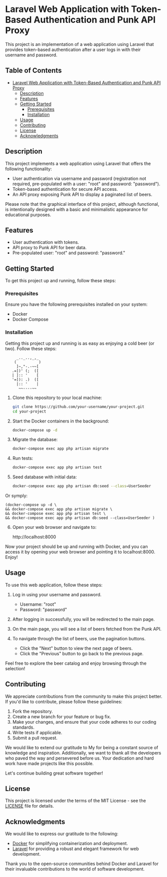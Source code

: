 # Laravel Web Application with Token-Based Authentication and Punk API Proxy

This project is an implementation of a web application using Laravel that provides token-based authentication after a user logs in with their username and password.

## Table of Contents

- [Laravel Web Application with Token-Based Authentication and Punk API Proxy](#laravel-web-application-with-token-based-authentication-and-punk-api-proxy)
  - [Description](#description)
  - [Features](#features)
  - [Getting Started](#getting-started)
    - [Prerequisites](#prerequisites)
    - [Installation](#installation)
  - [Usage](#usage)
  - [Contributing](#contributing)
  - [License](#license)
  - [Acknowledgments](#acknowledgments)

## Description

This project implements a web application using Laravel that offers the following functionality:

- User authentication via username and password (registration not required, pre-populated with a user: "root" and password: "password").
- Token-based authentication for secure API access.
- An API proxy exposing Punk API to display a paginated list of beers.

Please note that the graphical interface of this project, although functional, is intentionally designed with a basic and minimalistic appearance for educational purposes.

## Features

- User authentication with tokens.
- API proxy to Punk API for beer data.
- Pre-populated user: "root" and password: "password."

## Getting Started

To get this project up and running, follow these steps:

### Prerequisites

Ensure you have the following prerequisites installed on your system:

- Docker
- Docker Compose

### Installation

Getting this project up and running is as easy as enjoying a cold beer (or two). Follow these steps:

         _.._..,_,_
        (          )
         ]~,"-.-~~[
       .=])' (;  ([
       | ]:: '    [
       '=]): .)  ([
         |:: '    |
          ~~----~~

1. Clone this repository to your local machine:

   ```bash
   git clone https://github.com/your-username/your-project.git
   cd your-project

2. Start the Docker containers in the background:
    ```bash
    docker-compose up -d

3.  Migrate the database:
    ```bash
    docker-compose exec app php artisan migrate

4.  Run tests:
    ```bash
    docker-compose exec app php artisan test

5.  Seed database with initial data:
    ```bash
    docker-compose exec app php artisan db:seed --class=UserSeeder

Or symply:

    (docker-compose up -d \
    && docker-compose exec app php artisan migrate \
    && docker-compose exec app php artisan test \
    && docker-compose exec app php artisan db:seed --class=UserSeeder )

6.  Open your web browser and navigate to:

    http://localhost:8000

Now your project should be up and running with Docker, and you can access it by opening your web browser and pointing it to localhost:8000. Enjoy!

## Usage

To use this web application, follow these steps:

1. Log in using your username and password.

   - Username: "root"
   - Password: "password"

2. After logging in successfully, you will be redirected to the main page.

3. On the main page, you will see a list of beers fetched from the Punk API.

4. To navigate through the list of beers, use the pagination buttons.

   - Click the "Next" button to view the next page of beers.
   - Click the "Previous" button to go back to the previous page.

Feel free to explore the beer catalog and enjoy browsing through the selection!

## Contributing

We appreciate contributions from the community to make this project better. If you'd like to contribute, please follow these guidelines:

1. Fork the repository.
2. Create a new branch for your feature or bug fix.
3. Make your changes, and ensure that your code adheres to our coding standards.
4. Write tests if applicable.
5. Submit a pull request.

We would like to extend our gratitude to My for being a constant source of knowledge and inspiration. Additionally, we want to thank all the developers who paved the way and persevered before us. Your dedication and hard work have made projects like this possible.

Let's continue building great software together!

## License

This project is licensed under the terms of the MIT License - see the [LICENSE](LICENSE) file for details.

## Acknowledgments

We would like to express our gratitude to the following:

- [Docker](https://www.docker.com/) for simplifying containerization and deployment.
- [Laravel](https://laravel.com/) for providing a robust and elegant framework for web development.

Thank you to the open-source communities behind Docker and Laravel for their invaluable contributions to the world of software development.
